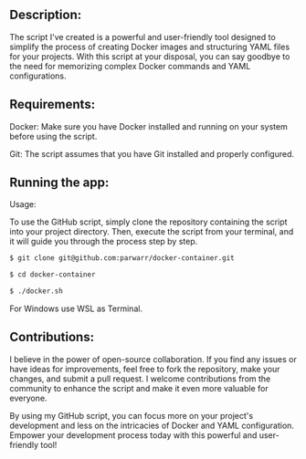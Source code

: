 ## Description:

The script I've created is a powerful and user-friendly tool designed to simplify the process of creating Docker images and structuring YAML files for your projects. With this script at your disposal, you can say goodbye to the need for memorizing complex Docker commands and YAML configurations.

## Requirements:

Docker: Make sure you have Docker installed and running on your system before using the script.

Git: The script assumes that you have Git installed and properly configured.

## Running the app:

Usage:

To use the GitHub script, simply clone the repository containing the script into your project directory. Then, execute the script from your terminal, and it will guide you through the process step by step.

```bash
$ git clone git@github.com:parwarr/docker-container.git

$ cd docker-container

$ ./docker.sh

```

For Windows use WSL as Terminal.

## Contributions:

I believe in the power of open-source collaboration. If you find any issues or have ideas for improvements, feel free to fork the repository, make your changes, and submit a pull request. I welcome contributions from the community to enhance the script and make it even more valuable for everyone.

By using my GitHub script, you can focus more on your project's development and less on the intricacies of Docker and YAML configuration. Empower your development process today with this powerful and user-friendly tool!
